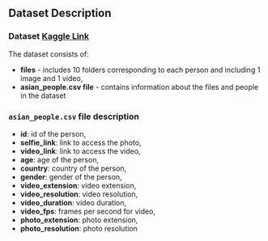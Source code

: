 ## Dataset Description

### Dataset [Kaggle Link](https://www.kaggle.com/datasets/trainingdatapro/asian-people-liveness-detection-video-dataset)

The dataset consists of:

-   **files**  - includes 10 folders corresponding to each person and including 1 image and 1 video,
-   **asian_people.csv file**  - contains information about the files and people in the dataset

### `asian_people.csv` file description

-   **id**: id of the person,
-   **selfie_link**: link to access the photo,
-   **video_link**: link to access the video,
-   **age**: age of the person,
-   **country**: country of the person,
-   **gender**: gender of the person,
-   **video_extension**: video extension,
-   **video_resolution**: video resolution,
-   **video_duration**: video duration,
-   **video_fps**: frames per second for video,
-   **photo_extension**: photo extension,
-   **photo_resolution**: photo resolution



